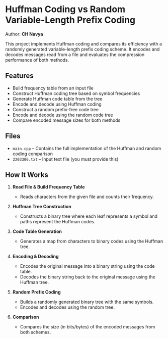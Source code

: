 # Huffman Coding vs Random Variable-Length Prefix Coding

Author: **CH Navya**

This project implements Huffman coding and compares its efficiency with a randomly generated variable-length prefix coding scheme. It encodes and decodes messages read from a file and evaluates the compression performance of both methods.

## Features

- Build frequency table from an input file
- Construct Huffman coding tree based on symbol frequencies
- Generate Huffman code table from the tree
- Encode and decode using Huffman coding
- Construct a random prefix-free code tree
- Encode and decode using the random code tree
- Compare encoded message sizes for both methods

## Files

- `main.cpp` – Contains the full implementation of the Huffman and random coding comparison
- `2203306.txt` – Input text file (you must provide this)

## How It Works

1. **Read File & Build Frequency Table**
   - Reads characters from the given file and counts their frequency.

2. **Huffman Tree Construction**
   - Constructs a binary tree where each leaf represents a symbol and paths represent the Huffman codes.

3. **Code Table Generation**
   - Generates a map from characters to binary codes using the Huffman tree.

4. **Encoding & Decoding**
   - Encodes the original message into a binary string using the code table.
   - Decodes the binary string back to the original message using the Huffman tree.

5. **Random Prefix Coding**
   - Builds a randomly generated binary tree with the same symbols.
   - Encodes and decodes using the random tree.

6. **Comparison**
   - Compares the size (in bits/bytes) of the encoded messages from both schemes.
